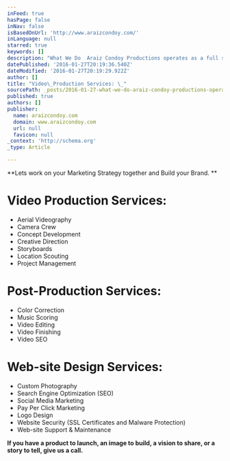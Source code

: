 ```yaml
---
inFeed: true
hasPage: false
inNav: false
isBasedOnUrl: 'http://www.araizcondoy.com/'
inLanguage: null
starred: true
keywords: []
description: "What We Do  Araiz Condoy Productions operates as a full service boutique advertising agency producing in-house creative film,\_video promotions,\_photography, and"
datePublished: '2016-01-27T20:19:36.540Z'
dateModified: '2016-01-27T20:19:29.922Z'
author: []
title: "Video\_Production Services: \_"
sourcePath: _posts/2016-01-27-what-we-do-araiz-condoy-productions-operates-as-a-full-serv.md
published: true
authors: []
publisher:
  name: araizcondoy.com
  domain: www.araizcondoy.com
  url: null
  favicon: null
_context: 'http://schema.org'
_type: Article

---
```

**Lets work on your Marketing Strategy together and Build your Brand. **

# Video Production Services:  

* Aerial Videography 
* Camera Crew 
* Concept Development 
* Creative Direction 
* Storyboards 
* Location Scouting 
* Project Management 

# Post-Production Services: 

* Color Correction 
* Music Scoring 
* Video Editing  
* Video Finishing 
* Video SEO 

# Web-site Design Services: 

* Custom Photography 
* Search Engine Optimization (SEO) 
* Social Media Marketing 
* Pay Per Click Marketing 
* Logo Design 
* Website Security (SSL Certificates and Malware Protection) 
* Web-site Support & Maintenance 

**If you have a product to launch, an image to build, a vision to share, or a story to tell, give us a call.**